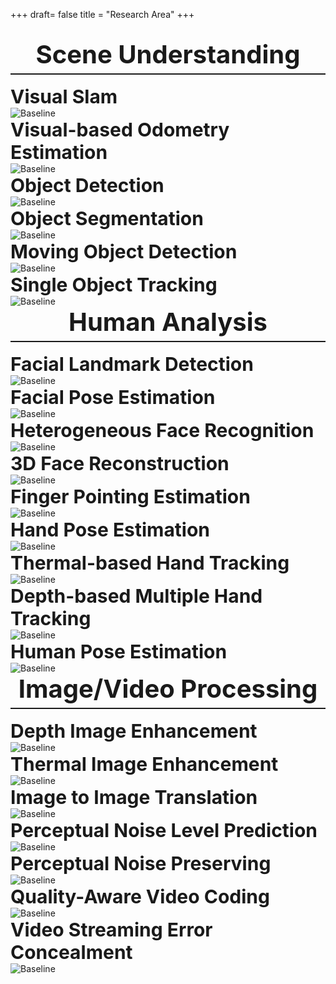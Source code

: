 +++
draft= false
title = "Research Area"
+++

<style>
    .big-title{
        border-bottom: 2px solid;
        font-size: 40px;
        padding-bottom: 6px;
        font-weight: bold;
        text-align: center;
        }
    .small-title{
        font-size: 30px;
        font-weight: bold;
        }    
</style>

</br>
<div class="big-title">Scene Understanding</div>

</br>
<div class="small-title">Visual Slam</div>
<img alt="Baseline" width="" height="" src="/web-demo/img_research/Visual SLAM.png">

</br>
<div class="small-title">Visual-based Odometry Estimation</div>
<img alt="Baseline" width="" height="" src="/web-demo/img_research/Visual-based Odometry Estimation.png">

</br>
<div class="small-title">Object Detection</div>
<img alt="Baseline" width="" height="" src="/web-demo/img_research/Object Detection.png">

</br>
<div class="small-title">Object Segmentation</div>
<img alt="Baseline" width="" height="" src="/web-demo/img_research/Object Segmentation.png">

</br>
<div class="small-title">Moving Object Detection</div>
<img alt="Baseline" width="" height="" src="/web-demo/img_research/Moving Object Detection.png">

</br>
<div class="small-title">Single Object Tracking</div>
<img alt="Baseline" width="" height="" src="/web-demo/img_research/Single Object Tracking.png">

</br>
<div class="big-title">Human Analysis</div>

</br>
<div class="small-title">Facial Landmark Detection</div>
<img alt="Baseline" width="" height="" src="/web-demo/img_research/Facial Landmark Detection.png">

</br>
<div class="small-title">Facial Pose Estimation</div>
<img alt="Baseline" width="" height="" src="/web-demo/img_research/Facial Pose Estimation.png">

</br>
<div class="small-title">Heterogeneous Face Recognition</div>
<img alt="Baseline" width="" height="" src="/web-demo/img_research/Heterogeneous Face Recognition.png">

</br>
<div class="small-title">3D Face Reconstruction</div>
<img alt="Baseline" width="" height="" src="/web-demo/img_research/3D Face Reconstruction.png">

</br>
<div class="small-title">Finger Pointing Estimation</div>
<img alt="Baseline" width="" height="" src="/web-demo/img_research/Finger Pointing Estimation.png">

</br>
<div class="small-title">Hand Pose Estimation</div>
<img alt="Baseline" width="" height="" src="/web-demo/img_research/Hand Pose Estimation.png">

</br>
<div class="small-title">Thermal-based Hand Tracking</div>
<img alt="Baseline" width="" height="" src="/web-demo/img_research/Thermal-based Hand Tracking.png">

</br>
<div class="small-title">Depth-based Multiple Hand Tracking</div>
<img alt="Baseline" width="" height="" src="/web-demo/img_research/Depth-based Multiple Hand Tracking.png">

</br>
<div class="small-title">Human Pose Estimation</div>
<img alt="Baseline" width="" height="" src="/web-demo/img_research/Human Pose Estimation.png">

</br>
<div class="big-title">Image/Video Processing</div>

</br>
<div class="small-title">Depth Image Enhancement</div>
<img alt="Baseline" width="" height="" src="/web-demo/img_research/Depth Image Enhancement.png">

</br>
<div class="small-title">Thermal Image Enhancement</div>
<img alt="Baseline" width="" height="" src="/web-demo/img_research/Thermal Image Enhancement.png">

</br>
<div class="small-title">Image to Image Translation</div>
<img alt="Baseline" width="" height="" src="/web-demo/img_research/Image to Image Translation.png">

</br>
<div class="small-title">Perceptual Noise Level Prediction</div>
<img alt="Baseline" width="" height="" src="/web-demo/img_research/Perceptual Noise Level Prediction.png">

</br>
<div class="small-title">Perceptual Noise Preserving</div>
<img alt="Baseline" width="" height="" src="/web-demo/img_research/Perceptual Noise Preserving.png">

</br>
<div class="small-title">Quality-Aware Video Coding</div>
<img alt="Baseline" width="" height="" src="/web-demo/img_research/Quality-Aware Video Coding.png">

</br>
<div class="small-title">Video Streaming Error Concealment</div>
<img alt="Baseline" width="" height="" src="/web-demo/img_research/Video Streaming Error Concealment.png">